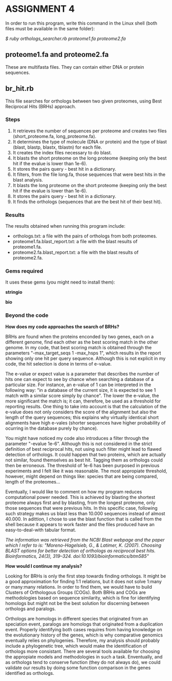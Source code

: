 # ASSIGNMENT 4

In order to run this program, write this command in the Linux shell (both files must be available in the same folder):

*$ ruby orthologs_searcher.rb proteome1.fa proteome2.fa*

## proteome1.fa and proteome2.fa

These are multifasta files. They can contain either DNA or protein sequences.

## br_hit.rb

This file searches for orthologs between two given proteomes, using Best Reciprocal Hits (BRHs) approach.

### Steps 

1.  It retrieves the number of sequences per proteome and creates two files (short_proteome.fa, long_proteome.fa).
2.  It determines the type of molecule (DNA or protein) and the type of blast (blast, blastp, blastx, tblastn) for each file.
3.  It creates the index files necessary to do blast.
4.  It blasts the short proteome on the long proteome (keeping only the best hit if the evalue is lower than 1e-6).
5.  It stores the pairs query - best hit in a dictionary.
6.  It filters, from the file long.fa, those sequences that were best hits in the blast analysis.
7.  It blasts the long proteome on the short proteome (keeping only the best hit if the evalue is lower than 1e-6).
8.  It stores the pairs query - best hit in a dictionary.
7.  It finds the orthologs (sequences that are the best hit of their best hit).

### Results

The results obtained when running this program include:

- orthologs.txt: a file with the pairs of orthologs from both proteomes.
- proteome1.fa.blast_report.txt: a file with the blast results of proteome1.fa. 
- proteome2.fa.blast_report.txt: a file with the blast results of proteome2.fa. 

### Gems required

It uses these gems (you might need to install them):

**stringio**

**bio**

### Beyond the code

**How does my code approaches the search of BRHs?**

BRHs are found when the proteins enconded by two genes, each on a different genome, find each other as the best scoring match in the other genome. In my code, that best scoring match is obtained through the parameters "-max_target_seqs 1 -max_hsps 1", which results in the report showing only one hit per query sequence. Although this is not explicit in my code, the hit selection is done in terms of e-value. 

The e-value or expect value is a parameter that describes the number of hits one can expect to see by chance when searching a database of a particular size. For instance, an e-value of 1 can be interpreted in the following way: "in a database of the current size, it is expected to see 1 match with a similar score simply by chance". The lower the e-value, the more significant the match is; it can, therefore, be used as a threshold for reporting results. One thing to take into account is that the calculation of the e-value does not only considers the score of the alignment but also the length of the query sequences; this explains why virtually identical short alignments have high e-vales (shorter sequences have higher probability of ocurring in the database purely by chance).

You might have noticed my code also introduces a filter through the parameter "-evalue 1e-6". Although this is not considered in the strict definition of best reciprocal hits, not using such filter might lead to flawed detection of orthologs. It could happen that two proteins, which are actually not similar, found themselves as best hit. Tagging them as orthologs could then be erroneous. The threshold of 1e-6 has been purposed in previous experiments and I felt like it was reasonable. The most appropiate threshold, however, might depend on things like: species that are being compared, length of the proteomes...

Eventually, I would like to comment on how my program reduces computational power needed. This is achieved by blasting the shortest proteome always first and by blasting, from the longest proteome, only those sequences that were previous hits. In this specific case, following such strategy makes us blast less than 10.000 sequences instead of almost 40.000. In adittion, I chose to use the blast function that is called from the shell because it appears to work faster and the files produced have an easy-to-deal-with tabular format.

*The information was retrieved from the NCBI Blast webpage and the paper which I refer to is: "Moreno-Hagelsieb, G., & Latimer, K. (2007). Choosing BLAST options for better detection of orthologs as reciprocal best hits. Bioinformatics, 24(3), 319–324. doi:10.1093/bioinformatics/btm585"*

**How would I continue my analysis?**

Looking for BRHs is only the first step towards finding orthologs. It might be a good approximation for finding 1:1 relations, but it does not solve 1:many or many:many relations. In order to find them, we would have to build Clusters of Orthologous Groups (COGs). Both BRHs and COGs are methodologies based on sequence similarity, which is fine for identifying homologs but might not be the best solution for discerning between orthologs and paralogs.

Orthologs are homologs in different species that originated from an speciation event, paralogs are homologs that originated from a duplication event. Properly identifying both cases requires from having knowledge on the evolutionary history of the genes, which is why comparative genomics eventually relies on phylogenies. Therefore, my analysis should probably include a phylogenetic tree, which would make the identification of orthologs more consistant. There are several tools available for choosing the appropiate models and methodologies in such a task. Enventually, and as orthologs tend to conserve function (they do not always do), we could validate our results by doing some function comparison in the genes identified as orthologs.

